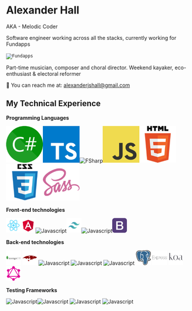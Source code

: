 # Alexander Hall
AKA - Melodic Coder

Software engineer working across all the stacks, currently working for Fundapps 

<code><img height="40" alt="Fundapps" src="https://user-images.githubusercontent.com/63590877/123514538-6d734080-d68b-11eb-8a30-5ddb8958985d.png"></code>

Part-time musician, composer and choral director. Weekend kayaker, eco-enthusiast & electoral reformer

📮 You can reach me at: alexanderjshall@gmail.com 

## My Technical Experience

**Programming Languages**
  
<img height="100" alt="CSharp" src="https://raw.githubusercontent.com/github/explore/80688e429a7d4ef2fca1e82350fe8e3517d3494d/topics/csharp/csharp.png"><img height="100" alt="Typescript" src="https://raw.githubusercontent.com/github/explore/80688e429a7d4ef2fca1e82350fe8e3517d3494d/topics/typescript/typescript.png"><img height="100" alt="FSharp" src="http://www.roundcrisis.com/presentations/fsharp_oss/images/fsharp_logo.png"><img height="100" alt="Javascript" src="https://raw.githubusercontent.com/github/explore/80688e429a7d4ef2fca1e82350fe8e3517d3494d/topics/javascript/javascript.png"><img height="100" alt="Javascript" src="https://raw.githubusercontent.com/github/explore/80688e429a7d4ef2fca1e82350fe8e3517d3494d/topics/html/html.png"><img height="100" alt="Javascript" src="https://raw.githubusercontent.com/github/explore/80688e429a7d4ef2fca1e82350fe8e3517d3494d/topics/css/css.png"><img height="100" alt="Javascript" src="https://raw.githubusercontent.com/github/explore/80688e429a7d4ef2fca1e82350fe8e3517d3494d/topics/sass/sass.png">

**Front-end technologies**

<img height="40" alt="Javascript" src="https://raw.githubusercontent.com/github/explore/80688e429a7d4ef2fca1e82350fe8e3517d3494d/topics/react/react.png"><img height="40" alt="Javascript" src="https://raw.githubusercontent.com/github/explore/80688e429a7d4ef2fca1e82350fe8e3517d3494d/topics/angular/angular.png"><img height="40" alt="Javascript" src="https://avatars.githubusercontent.com/u/13409222?s=200&v=4"><img height="40" alt="Javascript" src="https://raw.githubusercontent.com/github/explore/80688e429a7d4ef2fca1e82350fe8e3517d3494d/topics/tailwind/tailwind.png"><img height="40" alt="Javascript" src="https://avatars.githubusercontent.com/u/1562726?s=200&v=4"><img height="40" alt="Javascript" src="https://raw.githubusercontent.com/github/explore/80688e429a7d4ef2fca1e82350fe8e3517d3494d/topics/bootstrap/bootstrap.png">

**Back-end technologies**

<img height="40" alt="Javascript" src="https://raw.githubusercontent.com/github/explore/80688e429a7d4ef2fca1e82350fe8e3517d3494d/topics/mongodb/mongodb.png"> <img height="40" alt="Javascript" src="https://raw.githubusercontent.com/github/explore/80688e429a7d4ef2fca1e82350fe8e3517d3494d/topics/mongoose/mongoose.png"> <img height="40" alt="Javascript" src="https://avatars.githubusercontent.com/u/20165699?s=200&v=4"> <img height="40" alt="Javascript" src="https://avatars.githubusercontent.com/u/54766168?s=200&v=4"> <img height="40" alt="Javascript" src="https://avatars.githubusercontent.com/u/3591786?s=200&v=4"> <img height="40" alt="Javascript" src="https://raw.githubusercontent.com/github/explore/80688e429a7d4ef2fca1e82350fe8e3517d3494d/topics/postgresql/postgresql.png"> <img height="40" alt="Javascript" src="https://raw.githubusercontent.com/github/explore/80688e429a7d4ef2fca1e82350fe8e3517d3494d/topics/express/express.png"> <img height="40" alt="Javascript" src="https://raw.githubusercontent.com/github/explore/80688e429a7d4ef2fca1e82350fe8e3517d3494d/topics/koa/koa.png"> <img height="40" alt="Javascript" src="https://raw.githubusercontent.com/github/explore/80688e429a7d4ef2fca1e82350fe8e3517d3494d/topics/graphql/graphql.png">

**Testing Frameworks**

<img height="40" alt="Javascript" src="./assets/jest-logo.png"><img height="40" alt="Javascript" src="https://avatars.githubusercontent.com/u/49996085?s=200&v=4"> <img height="40" alt="Javascript" src="https://avatars.githubusercontent.com/u/8770005?s=200&v=4"> <img height="40" alt="Javascript" src="https://avatars.githubusercontent.com/u/8908513?s=200&v=4">

